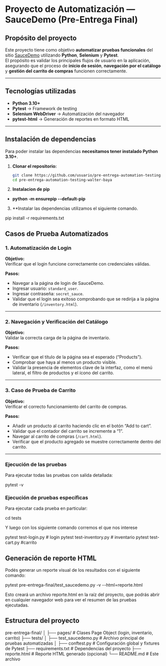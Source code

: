 # Proyecto de Automatización — SauceDemo (Pre-Entrega Final)

## Propósito del proyecto

Este proyecto tiene como objetivo **automatizar pruebas funcionales** del sitio [SauceDemo](https://www.saucedemo.com/) utilizando **Python**, **Selenium** y **Pytest**.  
El propósito es validar los principales flujos de usuario en la aplicación, asegurando que el proceso de **inicio de sesión**, **navegación por el catálogo** y **gestión del carrito de compras** funcionen correctamente.

---

## Tecnologías utilizadas

- **Python 3.10+**  
- **Pytest** → Framework de testing  
- **Selenium WebDriver** → Automatización del navegador  
- **pytest-html** → Generación de reportes en formato HTML  

---

## Instalación de dependencias

Para poder instalar las dependencias **necesitamos tener instalado Python 3.10+**.

1. **Clonar el repositorio:**
   ```bash
   git clone https://github.com/usuario/pre-entrega-automation-testing-walter-baya/.git
   cd pre-entrega-automation-testing-walter-baya

2. **Instalacion de pip**

- **python -m ensurepip --default-pip**


3. **Instalar las dependencias utilizamos el siguiente comando.

pip install -r requirements.txt

## Casos de Prueba Automatizados

### 1. Automatización de Login

**Objetivo:**  
Verificar que el login funcione correctamente con credenciales válidas.

**Pasos:**
- Navegar a la página de login de SauceDemo.  
- Ingresar usuario: `standard_user`.  
- Ingresar contraseña: `secret_sauce`.  
- Validar que el login sea exitoso comprobando que se redirija a la página de inventario (`/inventory.html`).

---

### 2. Navegación y Verificación del Catálogo

**Objetivo:**  
Validar la correcta carga de la página de inventario.

**Pasos:**
- Verificar que el título de la página sea el esperado (“Products”).  
- Comprobar que haya al menos un producto visible.  
- Validar la presencia de elementos clave de la interfaz, como el menú lateral, el filtro de productos y el ícono del carrito.

---

### 3. Caso de Prueba de Carrito

**Objetivo:**  
Verificar el correcto funcionamiento del carrito de compras.

**Pasos:**
- Añadir un producto al carrito haciendo clic en el botón “Add to cart”.  
- Validar que el contador del carrito se incremente a “1”.  
- Navegar al carrito de compras (`/cart.html`).  
- Verificar que el producto agregado se muestre correctamente dentro del carrito.

---

### Ejecución de las pruebas

Para ejecutar todas las pruebas con salida detallada:

pytest -v


### Ejecución de pruebas específicas

Para ejecutar cada prueba en particular:

cd tests

Y luego con los siguiente comando corremos el que nos interese

pytest test-login.py    # login
pytest test-inventory.py  # inventario
pytest test-cart.py       #carrito


## Generación de reporte HTML

Podés generar un reporte visual de los resultados con el siguiente comando:

pytest pre-entrega-final/test_saucedemo.py -v --html=reporte.html

Esto creará un archivo reporte.html en la raíz del proyecto, que podrás abrir en cualquier navegador web para ver el resumen de las pruebas ejecutadas.

## Estructura del proyecto

pre-entrega-final/
│
├── pages/                      # Clases Page Object (login, inventario, carrito)
├── tests/
│   ├── test_saucedemo.py       # Archivo principal de pruebas automatizadas
│
├── conftest.py                 # Configuración global y fixtures de Pytest
├── requirements.txt            # Dependencias del proyecto
├── reporte.html                # Reporte HTML generado (opcional)
└── README.md                   # Este archivo



